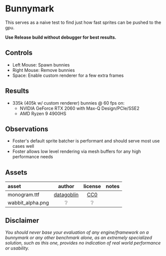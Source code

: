 ﻿# Bunnymark
This serves as a naive test to find just how fast sprites can be pushed to the gpu. 

**Use Release build without debugger for best results.**

## Controls
- Left Mouse: Spawn bunnies
- Right Mouse: Remove bunnies
- Space: Enable custom renderer for a few extra frames

## Results
- 335k (405k w/ custom renderer) bunnies @ 60 fps on:
  - NVIDIA GeForce RTX 2060 with Max-Q Design/PCIe/SSE2
  - AMD Ryzen 9 4900HS

## Observations
- Foster's default sprite batcher is performant and should serve most use cases well
- Foster allows low level rendering via mesh buffers for any high performance needs

## Assets

| asset                | author      | license | notes |
| :------------------- | :---------: | :------: | :---- |
| monogram.ttf         | [datagoblin](https://datagoblin.itch.io/monogram/) | [CC0](https://creativecommons.org/publicdomain/zero/1.0/) | |
| wabbit_alpha.png     | ❔ | ❔ | |

## Disclaimer
_You should never base your evaluation of any engine/framework on a bunnymark or any other benchmark alone, as an extremely specialized solution, such as this one, provides no indication of real world performance or usability._